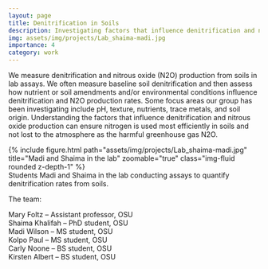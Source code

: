 ```yaml
---
layout: page
title: Denitrification in Soils
description: Investigating factors that influence denitrification and nitrous oxide production from soils
img: assets/img/projects/Lab_shaima-madi.jpg
importance: 4
category: work
---
```


We measure denitrification and nitrous oxide (N2O) production from soils in lab assays. We often measure baseline soil denitrification and then assess how nutrient or soil amendments and/or environmental conditions influence denitrification and N2O production rates. Some focus areas our group has been investigating include pH, texture, nutrients, trace metals, and soil origin. Understanding the factors that influence denitrification and nitrous oxide production can ensure nitrogen is used most efficiently in soils and not lost to the atmosphere as the harmful greenhouse gas N2O.

<div class="row">
    <div class="col-sm mt-3 mt-md-0">
        {% include figure.html path="assets/img/projects/Lab_shaima-madi.jpg" title="Madi and Shaima in the lab" zoomable="true" class="img-fluid rounded z-depth-1" %}
    </div>
</div>
<div class="caption">
    Students Madi and Shaima in the lab conducting assays to quantify denitrification rates from soils.
</div>

The team:<br>

Mary Foltz – Assistant professor, OSU<br>
Shaima Khalifah – PhD student, OSU<br>
Madi Wilson – MS student, OSU<br>
Kolpo Paul – MS student, OSU<br>
Carly Noone – BS student, OSU<br>
Kirsten Albert – BS student, OSU<br>

